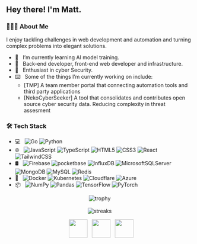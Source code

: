 <h2> Hey there! I'm Matt.</h2>

<h3> 👨🏻‍💻 About Me </h3>

 I enjoy tackling challenges in web development and automation and turning complex problems into elegant solutions.
- 🔭 &nbsp; I’m currently learning AI model training.
- 💼 &nbsp; Back-end developer, front-end web developer and infrastructure.
- 🌱 &nbsp; Enthusiast in cyber Security.
- ⌨️ &nbsp; Some of the things I’m currently working on include:<br>  
  - [TMP] A team member portal that connecting automation tools and third party applications <br>
  - [NekoCyberSeeker] A tool that consolidates and contributes open source cyber security data. Reducing complexity in threat assesment<br>

<h3>🛠 Tech Stack</h3> 

- 💻 &nbsp;
![Go](https://img.shields.io/badge/go-%2300ADD8.svg?style=flat-square&logo=go&logoColor=white)
![Python](https://img.shields.io/badge/python-3670A0?style=flat-square&logo=python&logoColor=ffdd54)  
- 🌐 &nbsp;
![JavaScript](https://img.shields.io/badge/javascript-%23323330.svg?style=flat-square&logo=javascript&logoColor=%23F7DF1E)
![TypeScript](https://img.shields.io/badge/typescript-%23007ACC.svg?style=flat-square&logo=typescript&logoColor=white)
![HTML5](https://img.shields.io/badge/html5-%23E34F26.svg?style=flat-square&logo=html5&logoColor=white)
![CSS3](https://img.shields.io/badge/css3-%231572B6.svg?style=flat-square&logo=css3&logoColor=white)
![React](https://img.shields.io/badge/react-%2320232a.svg?style=flat-square&logo=react&logoColor=%2361DAFB)
![TailwindCSS](https://img.shields.io/badge/tailwindcss-%2338B2AC.svg?style=flat-square&logo=tailwind-css&logoColor=white)
- 🛢 &nbsp;
![Firebase](https://img.shields.io/badge/firebase-a08021?style=flat-square&logo=firebase&logoColor=ffcd34)
![pocketbase](https://img.shields.io/badge/pocketbase-3670A0?style=flat-square&logo=pocketbase&logoColor=white)
![InfluxDB](https://img.shields.io/badge/InfluxDB-22ADF6?style=flat-square&logo=InfluxDB&logoColor=white)
![MicrosoftSQLServer](https://img.shields.io/badge/Microsoft%20SQL%20Server-CC2927?style=flat-square&logo=microsoft%20sql%20server&logoColor=white)
![MongoDB](https://img.shields.io/badge/MongoDB-%234ea94b.svg?style=flat-square&logo=mongodb&logoColor=white)
![MySQL](https://img.shields.io/badge/mysql-4479A1.svg?style=flat-square&logo=mysql&logoColor=white)
![Redis](https://img.shields.io/badge/redis-%23DD0031.svg?style=flat-square&logo=redis&logoColor=white) 
- 🔧 &nbsp;
![Docker](https://img.shields.io/badge/docker-%230db7ed.svg?style=flat-square&logo=docker&logoColor=white) 
![Kubernetes](https://img.shields.io/badge/kubernetes-%23326ce5.svg?style=flat-square&logo=kubernetes&logoColor=white)
![Cloudflare](https://img.shields.io/badge/Cloudflare-F38020?style=flat-square&logo=Cloudflare&logoColor=white) 
![Azure](https://img.shields.io/badge/azure-%230072C6.svg?style=flat-square&logo=microsoftazure&logoColor=white) 
- 📦 &nbsp;
![NumPy](https://img.shields.io/badge/numpy-%23013243.svg?style=flat-square&logo=numpy&logoColor=white) 
![Pandas](https://img.shields.io/badge/pandas-%23150458.svg?style=flat-square&logo=pandas&logoColor=white) 
![TensorFlow](https://img.shields.io/badge/TensorFlow-%23FF6F00.svg?style=flat-square&logo=TensorFlow&logoColor=white) 
![PyTorch](https://img.shields.io/badge/PyTorch-%23EE4C2C.svg?style=flat-square&logo=PyTorch&logoColor=white) 


<p align="center">
<img align="center" alt="trophy" src="https://github-profile-trophy.vercel.app/?username=oiLAINio&theme=nord&no-frame=true&no-bg=true&margin-w=4"/><br/>
  <br/>
<img align="center" alt="streaks" src="https://github-readme-streak-stats.herokuapp.com/?user=oiLAINio&theme=nord&hide_border=true"/><br/>
</p>




<p align="center">
&nbsp; <a href="https://www.linkedin.com/in/matthew-shipman-b3b199201/" target="_blank" rel="noopener noreferrer"><img src="https://img.icons8.com/?size=100&id=98960&format=png&color=81A1C1" width="50" /></a>
&nbsp; <a href="mailto:matthew.shipman1995@gmail.com" target="_blank" rel="noopener noreferrer"><img src="https://img.icons8.com/?size=100&id=60688&format=png&color=81A1C1"  width="50" /></a>
&nbsp; <a href="https://mastodon.social/@ioLAINoi" target="_blank" rel="noopener noreferrer"><img src="https://img.icons8.com/?size=100&id=85IvXxU89Fs2&format=png&color=81A1C1"  width="50" /></a>
</p>

